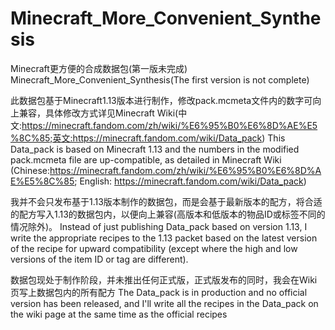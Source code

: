 # Minecraft_More_Convenient_Synthesis
Minecraft更方便的合成数据包(第一版未完成)
Minecraft_More_Convenient_Synthesis(The first version is not complete)

此数据包基于Minecraft1.13版本进行制作，修改pack.mcmeta文件内的数字可向上兼容，具体修改方式详见Minecraft Wiki(中文:https://minecraft.fandom.com/zh/wiki/%E6%95%B0%E6%8D%AE%E5%8C%85;英文:https://minecraft.fandom.com/wiki/Data_pack)
This Data_pack is based on Minecraft 1.13 and the numbers in the modified pack.mcmeta file are up-compatible, as detailed in Minecraft Wiki (Chinese:https://minecraft.fandom.com/zh/wiki/%E6%95%B0%E6%8D%AE%E5%8C%85; English: https://minecraft.fandom.com/wiki/Data_pack)

我并不会只发布基于1.13版本制作的数据包，而是会基于最新版本的配方，将合适的配方写入1.13的数据包内，以便向上兼容(高版本和低版本的物品ID或标签不同的情况除外)。
Instead of just publishing Data_pack based on version 1.13, I write the appropriate recipes to the 1.13 packet based on the latest version of the recipe for upward compatibility (except where the high and low versions of the item ID or tag are different).

数据包现处于制作阶段，并未推出任何正式版，正式版发布的同时，我会在Wiki页写上数据包内的所有配方
The Data_pack is in production and no official version has been released, and I'll write all the recipes in the Data_pack on the wiki page at the same time as the official recipes
